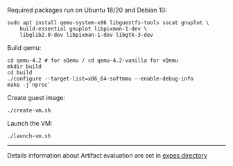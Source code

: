 Required packages run on Ubuntu 18/20 and Debian 10:
```
sudo apt install qemu-system-x86 libguestfs-tools socat gnuplot \
    build-essential gnuplot libpixman-1-dev \
    libglib2.0-dev libpixman-1-dev libgtk-3-dev
```

Build qemu:
```
cd qemu-4.2 # for sQemu / cd qemu-4.2-vanilla for vQemu
mkdir build
cd build
./configure --target-list=x86_64-softmmu --enable-debug-info
make -j`nproc`
```

Create guest image:
```
./create-vm.sh
```

Launch the VM:
```
./launch-vm.sh
```


---
<!---
## Results

### Guest bandwith over time

The fio log is `results_bw.log". You can plot is as follows:
```
fio2gnuplot -b results -G raw
gnuplot mygraph
```

This creates PNG files plotting the bandwith over time.

### Qemu internals

The file `qemu-events.log` is a log containing the execution times of various
functions in the critical path of 2 operations:
- disk snapshotting
- streaming

Regarding the format, there is one line per function invocation:
```
timestamp (s):function name:execution time (s)
```

### Other host events
`host.log` is a log over time of the number of file decriptors opened by qemu,
as well as the totla size taken by the snapshot files (for now even after a
stream intermediate snapshots are not deleted)
the format is:
```
timestamp:number of fds:size of snapshots in bytes
```

## Misc info

Communicate with the guest agent:
```
sudo socat - UNIX-CONNECT:/tmp/qga.sock
```

Will need to send these commands before and after the snapshot:
```
guest-fsfreeze-freeze
guest-fsfreeze-thaw
```

Snapshot command itself, sent to the monitor through telnet:
```
echo snapshot_blkdev ide0-hd0 snapshot-filename qcow2 | telnet 127.0.0.1 55555
```

## System tap profiling

See `stap/Readme.md`

---

Questions for Outscale:
- are they using the guest agent to freeze and unfreeze the guest FS?
- need details to reproduce something more or less realistic
  - R/W traffic of a guest?
  - Frequency of snaphsots?
  - Frequency of streams? also what model, i.e. whcih snapshot do they merge
    and which they dont?
--->

Details information about Artifact evaluation are set in [expes directory](./expes)
